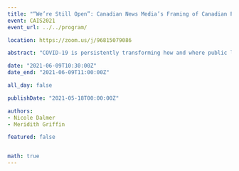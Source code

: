 ```yaml
---
title: "“We’re Still Open”: Canadian News Media’s Framing of Canadian Public Libraries’ Covid-19 Responses"
event: CAIS2021
event_url: ../../program/

location: https://zoom.us/j/96815079086

abstract: "COVID-19 is persistently transforming how and where public libraries are able to engage with and support their communities. While existing research at the juncture of public library services and COVID-19 has overwhelmingly examined library-produced content, this study shifts focus to media representations of library practices during COVID-19. Using frame analysis methodology, this study analyzed 218 Canadian news articles for the ways in which news stories articulate public libraries’ roles and resources during the COVID-19 pandemic. Three frames emerged: (re)negotiating the library’s space, (re)configuring the library’s roles, and (re)constructing “others”. Conclusions explore the implications of these frames, linked to a broader conversation regarding transformations to public spaces during COVID-19."

date: "2021-06-09T10:30:00Z"
date_end: "2021-06-09T11:00:00Z"

all_day: false

publishDate: "2021-05-18T00:00:00Z"

authors:
- Nicole Dalmer
- Meridith Griffin

featured: false


math: true
---
```

